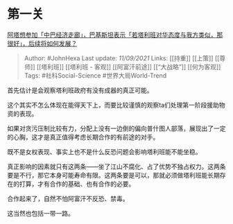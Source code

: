 # 第一关
[阿塔想参加「中巴经济走廊」，巴基斯坦表示「若塔利班对华态度与我方类似，那很好」，后续将如何发展？](https://www.zhihu.com/question/485239844/answer/2112400390)


> Author: #JohnHexa 
Last update: *11/09/2021* 
Links: [[持重]] [[上策]] [[尊师]] [[塔利班]] [[塔利班 - 客观]] [[阿富汗前途]] [[“大战略”]] [[何为客观]] 
Tags: #社科Social-Science #世界大局World-Trend 

首先估计是会观察塔利班政府有没有成器的真正可能。

这个其实不怎么体现在能得天下上，而要比较谨慎的观察ta们处理第一阶段援助物资的表现。

如果对贪污压制比较有力，分配上没有一边倒的偏向普什图人部落，展现出了一定的心胸，这才是真正值得考虑长期合作的有前途的对手。

既不是女权表现、事实上也不是什么反恐问题会影响塔利班能不能坐稳。

真正影响的因素就只有这两条——坐了江山不腐化、占了优势不独占权力。这两条要是不行，那它本身可能寿命有限。这两条要是可以，那就必须做塔利班能长期存在的打算，才有合作的基础、也有合作的必要。

合作起来了，自然不怕阿富汗不反恐、禁毒。

这当然也包括一带一路。

